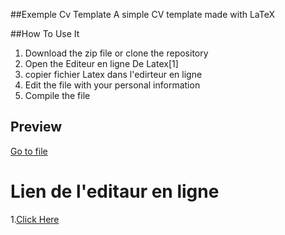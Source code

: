 ##Exemple Cv Template
A simple CV template made with LaTeX

##How To Use It 
1. Download the zip file or clone the repository
2. Open the Editeur en ligne De Latex[1]
3. copier fichier Latex dans l'edirteur en ligne
4. Edit the file with your personal information
5. Compile the file

## Preview
<!-- fr.pdf -->
[Go to file](TalelCv.pdf)

# Lien de l'editaur en ligne
1.<a href="https://fr.overleaf.com/project">Click Here</a>



  

